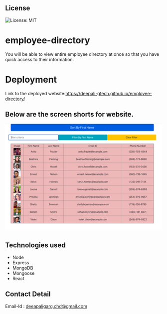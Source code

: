 ## License
![License: MIT](https://img.shields.io/badge/License-MIT-yellow.svg)

# employee-directory
You will be able to view entire employee directory at once so that you have quick access to their information.

 # Deployment

Link to the deployed website:https://deepali-gtech.github.io/employee-directory/

## Below are the screen shorts for website. 
![Website](./public/mainpage.png)




## Technologies used
* Node
* Express
* MongoDB 
* Mongoose
* React 


## Contact Detail 
Email-Id : deeapaligarg.chd@gmail.com

